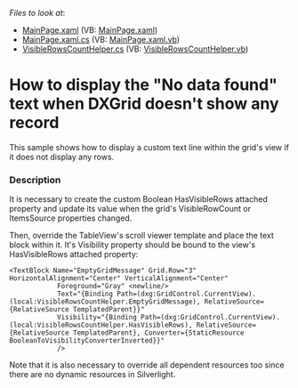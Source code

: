<!-- default file list -->
*Files to look at*:

* [MainPage.xaml](./CS/SLGridExample/MainPage.xaml) (VB: [MainPage.xaml](./VB/SLGridExample/MainPage.xaml))
* [MainPage.xaml.cs](./CS/SLGridExample/MainPage.xaml.cs) (VB: [MainPage.xaml.vb](./VB/SLGridExample/MainPage.xaml.vb))
* [VisibleRowsCountHelper.cs](./CS/SLGridExample/VisibleRowsCountHelper.cs) (VB: [VisibleRowsCountHelper.vb](./VB/SLGridExample/VisibleRowsCountHelper.vb))
<!-- default file list end -->
# How to display the "No data found" text when DXGrid doesn't show any record


<p>This sample shows how to display a custom text line within the grid's view if it does not display any rows.</p>


<h3>Description</h3>

<p>It is necessary to create the custom Boolean HasVisibleRows attached property and update its value when the grid&#39;s VisibleRowCount or ItemsSource properties changed. </p><p>Then, override the TableView&#39;s scroll viewer template and place the text block within it. It&#39;s Visibility property should be bound to the view&#39;s HasVisibleRows attached property:</p><code lang='xml'>&lt;TextBlock Name="EmptyGridMessage" Grid.Row="3" HorizontalAlignment="Center" VerticalAlignment="Center"
            Foreground="Gray" &lt;newline/&gt;
            Text="{Binding Path=(dxg:GridControl.CurrentView).(local:VisibleRowsCountHelper.EmptyGridMessage), RelativeSource={RelativeSource TemplatedParent}}"
            Visibility="{Binding Path=(dxg:GridControl.CurrentView).(local:VisibleRowsCountHelper.HasVisibleRows), RelativeSource={RelativeSource TemplatedParent}, Converter={StaticResource BooleanToVisibilityConverterInverted}}"
            /&gt;
</code><p>Note that it is also necessary to override all dependent resources too since there are no dynamic resources in Silverlight.</p>

<br/>


